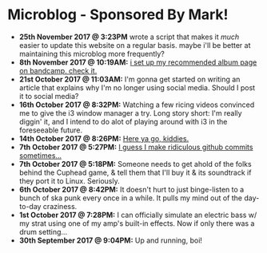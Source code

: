# Microblog - Sponsored By Mark!

* **25th November 2017 @ 3:23PM** wrote a script that makes it *much* easier to update this website on a regular basis. maybe i'll be better at maintaining this microblog more frequently?
* **8th November 2017 @ 10:19AM:** [i set up my recommended album page on bandcamp. check it.](https://bandcamp.com/recommended/marksilver)
* **21st October 2017 @ 11:03AM:** I\'m gonna get started on writing an article that explains why I\'m no longer using social media. Should I post it to social media?
* **16th October 2017 @ 8:32PM:** Watching a few ricing videos convinced me to give the i3 window manager a try. Long story short: I\'m really diggin\' it, and I intend to do alot of playing around with i3 in the foreseeable future.
* **14th October 2017 @ 8:26PM:** [Here ya go, kiddies.](https://soundcloud.com/sponsoredbyarbys/someone-stole-my-soul-stripped-demo)
* **7th October 2017 @ 5:27PM:** [I guess I make ridiculous github commits sometimes\.\.\.](https://searx.me/?q=marksilvermedia&categories=social+media)
* **7th October 2017 @ 5:18PM:** Someone needs to get ahold of the folks behind the Cuphead game, & tell them that I\'ll buy it &amp; its soundtrack if they port it to Linux. Seriously.
* **6th October 2017 @ 8:42PM:** It doesn\'t hurt to just binge-listen to a bunch of ska punk every once in a while. It pulls my mind out of the day-to-day craziness.
* **1st October 2017 @ 7:28PM:** I can officially simulate an electric bass w/ my strat using one of my amp\'s built-in effects. Now if only there was a drum setting\.\.\.
* **30th September 2017 @ 9:04PM:** Up and running, boi!
